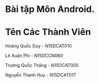 
Bài tập Môn Android.
=======================
Tên Các Thành Viên
========================
Hoàng Quốc Duy - N15DCAT010

Lê Xuân Phi - N15DCCN060

Trương Quốc Thắng - N15DCAT005

Nguyễn Thanh Huy - N15DCAT017
